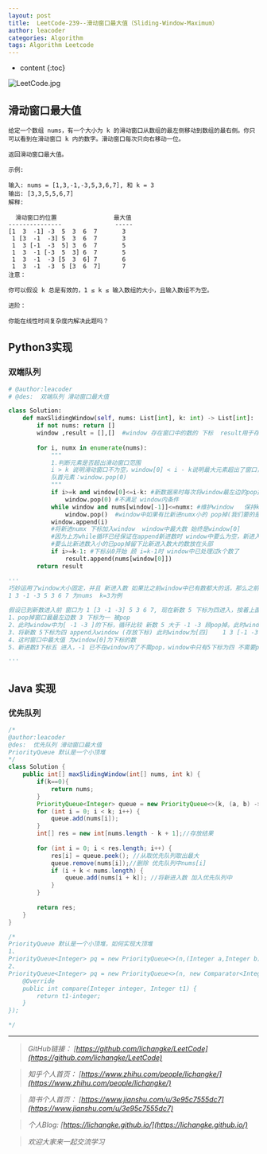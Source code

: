 ```yaml
---
layout: post
title:  LeetCode-239--滑动窗口最大值（Sliding-Window-Maximum）
author: leacoder
categories: Algorithm 
tags: Algorithm Leetcode
---
```


* content
{:toc}


![LeetCode.jpg](https://upload-images.jianshu.io/upload_images/16846478-fc092d30731f3ad6.jpg?imageMogr2/auto-orient/strip%7CimageView2/2/w/1240)

## 滑动窗口最大值
    给定一个数组 nums，有一个大小为 k 的滑动窗口从数组的最左侧移动到数组的最右侧。你只可以看到在滑动窗口 k 内的数字。滑动窗口每次只向右移动一位。

    返回滑动窗口最大值。

    示例:

    输入: nums = [1,3,-1,-3,5,3,6,7], 和 k = 3
    输出: [3,3,5,5,6,7] 
    解释: 

      滑动窗口的位置                最大值
    ---------------               -----
    [1  3  -1] -3  5  3  6  7       3
     1 [3  -1  -3] 5  3  6  7       3
     1  3 [-1  -3  5] 3  6  7       5
     1  3  -1 [-3  5  3] 6  7       5
     1  3  -1  -3 [5  3  6] 7       6
     1  3  -1  -3  5 [3  6  7]      7
    注意：

    你可以假设 k 总是有效的，1 ≤ k ≤ 输入数组的大小，且输入数组不为空。

    进阶：

    你能在线性时间复杂度内解决此题吗？

## Python3实现
### 双端队列
```python
# @author:leacoder
# @des:  双端队列 滑动窗口最大值

class Solution:
    def maxSlidingWindow(self, nums: List[int], k: int) -> List[int]:
        if not nums: return []
        window ,result = [],[]  #window 存在窗口中的数的 下标  result用于存最后的结果
        
        for i, numx in enumerate(nums):
            """
            1.判断元素是否超出滑动窗口范围
            i > k 说明滑动窗口不为空，window[0] < i - k说明最大元素超出了窗口，这时候必须舍弃
            队首元素：window.pop(0)
            """
            if i>=k and window[0]<=i-k: #新数据来时每次将window最左边的pop掉window[0]放的是最大而不是最左边界所以需要判断
                window.pop(0) #不满足 window内条件 
            while window and nums[window[-1]]<=numx: #维护window   保持k的范围内window最大数始终在windowp[0]
                window.pop()  #window中如果有比新进numx小的 pop掉(我们要的是窗口内最大)  
            window.append(i) 
            #将新进numx 下标加入window  window中最大数 始终是window[0] 
            #因为上方while循环已经保证在append新进数时 window中要么为空，新进入数最大 
            #要么比新进数入小的已pop掉留下比新进入数大的数放在头部
            if i>=k-1: #下标从0开始 顾 i=k-1时 window中已处理过k个数了
                result.append(nums[window[0]])
        return result
    
'''
巧妙运用了window大小固定，并且 新进入数 如果比之前window中已有数都大的话，那么之前的数永远不可能是我们需要的数（滑动窗口最大值） 
1 3 -1 -3 5 3 6 7 为nums  k=3为例

假设已到新数进入前 窗口为 1 [3 -1 -3] 5 3 6 7, 现在新数 5 下标为四进入，按着上面代码逻辑
1、pop掉窗口最最左边数 3 下标为一 被pop
2、此时window中为[ -1 -3 ]的下标，循环比较 新数 5 大于 -1 -3 顾pop掉。此时window为空 跳出循环
3、将新数 5下标为四 append入window (存放下标) 此时window为[四]    1 3 [-1 -3 5] 3 6 7
4、这时窗口中最大值 为window[0]为下标的数
5、新进数3下标五 进入，-1 已不在window内了不需pop，window中只有5下标为四 不需要pop任何数据，将3 下标五append入window(存放下标) 此时window为[四 五]   1 3 -1 []-3 5 3] 6 7 窗口中最大值 依旧为window[0]为下标的数

'''
```

## Java 实现
### 优先队列
```java
/*
@author:leacoder
@des:  优先队列 滑动窗口最大值
PriorityQueue 默认是一个小顶堆
*/
class Solution {
    public int[] maxSlidingWindow(int[] nums, int k) {
        if(k==0){
            return nums;
        }
        PriorityQueue<Integer> queue = new PriorityQueue<>(k, (a, b) -> {return b-a;});//优先队列 顶为最大
        for (int i = 0; i < k; i++) {
            queue.add(nums[i]);
        }
        int[] res = new int[nums.length - k + 1];//存放结果
        
        for (int i = 0; i < res.length; i++) {
            res[i] = queue.peek(); //从取优先队列取出最大
            queue.remove(nums[i]);//删除 优先队列中nums[i]
            if (i + k < nums.length) {
                queue.add(nums[i + k]); //将新进入数 加入优先队列中
            }
        }
        
        return res;
    }
}

/*
PriorityQueue 默认是一个小顶堆，如何实现大顶堆
1、
PriorityQueue<Integer> pq = new PriorityQueue<>(n,(Integer a,Integer b)->{return b-a;});
2、
PriorityQueue<Integer> pq = new PriorityQueue<>(n, new Comparator<Integer>() {
    @Override
    public int compare(Integer integer, Integer t1) {
        return t1-integer;
    }
});

*/
```
----
>*GitHub链接：*
>*[https://github.com/lichangke/LeetCode](https://github.com/lichangke/LeetCode)*

>*知乎个人首页：*
>*[https://www.zhihu.com/people/lichangke/](https://www.zhihu.com/people/lichangke/)*

>*简书个人首页：*
>*[https://www.jianshu.com/u/3e95c7555dc7](https://www.jianshu.com/u/3e95c7555dc7)*

>*个人Blog:*
>*[https://lichangke.github.io/](https://lichangke.github.io/)*

>*欢迎大家来一起交流学习*
